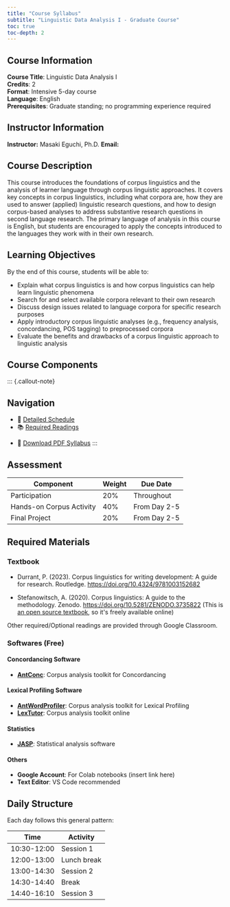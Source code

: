 ```yaml
---
title: "Course Syllabus"
subtitle: "Linguistic Data Analysis I - Graduate Course"
toc: true
toc-depth: 2
---
```


## Course Information

**Course Title**: Linguistic Data Analysis I  
**Credits**: 2  
**Format**: Intensive 5-day course  
**Language**: English  
**Prerequisites**: Graduate standing; no programming experience required

## Instructor Information

**Instructor:** Masaki Eguchi, Ph.D. 
**Email:** 

## Course Description

This course introduces the foundations of corpus linguistics and the analysis of learner language through corpus linguistic approaches. It covers key concepts in corpus linguistics, including what corpora are, how they are used to answer (applied) linguistic research questions, and how to design corpus-based analyses to address substantive research questions in second language research. The primary language of analysis in this course is English, but students are encouraged to apply the concepts introduced to the languages they work with in their own research.

## Learning Objectives

By the end of this course, students will be able to:

- Explain what corpus linguistics is and how corpus linguistics can help learn linguistic phenomena
- Search for and select available corpora relevant to their own research
- Discuss design issues related to language corpora for specific research purposes
- Apply introductory corpus linguistic analyses (e.g., frequency analysis, concordancing, POS tagging) to preprocessed corpora
- Evaluate the benefits and drawbacks of a corpus linguistic approach to linguistic analysis

## Course Components

::: {.callout-note}
## Navigation
- 📅 [Detailed Schedule](schedule.md)
- 📚 [Required Readings](readings.md)
<!-- - 📋 [Course Policies](policies.md) -->
- 📄 [Download PDF Syllabus](Syllabus.pdf)
:::

## Assessment

| Component | Weight | Due Date |
|-----------|--------|----------|
| Participation | 20% | Throughout |
| Hands-on Corpus Activity | 40%| From Day 2-5 |
| Final Project | 20%| From Day 2-5 |


## Required Materials

### Textbook

- Durrant, P. (2023). Corpus linguistics for writing development: A guide for research. Routledge. https://doi.org/10.4324/9781003152682

- Stefanowitsch, A. (2020). Corpus linguistics: A guide to the methodology. Zenodo. https://doi.org/10.5281/ZENODO.3735822 (This is [an open source textbook](https://langsci-press.org/catalog/book/148), so it's freely available online)

Other required/Optional readings are provided through Google Classroom.

### Softwares (Free)

#### Concordancing Software
- **[AntConc](https://www.laurenceanthony.net/software/antconc/)**: Corpus analysis toolkit for Concordancing

#### Lexical Profiling Software
- **[AntWordProfiler](https://www.laurenceanthony.net/software/antwordprofiler/)**: Corpus analysis toolkit for Lexical Profiling
- **[LexTutor](https://www.lextutor.ca/)**: Corpus analysis toolkit online

#### Statistics
- **[JASP](https://jasp-stats.org/)**: Statistical analysis software

#### Others
- **Google Account**: For Colab notebooks (insert link here)
- **Text Editor**: VS Code recommended

## Daily Structure

Each day follows this general pattern:

| Time | Activity |
|------|----------|
| 10:30-12:00 | Session 1 |
| 12:00-13:00 | Lunch break |
| 13:00-14:30 | Session 2 |
| 14:30-14:40 | Break |
| 14:40-16:10 | Session 3 |


